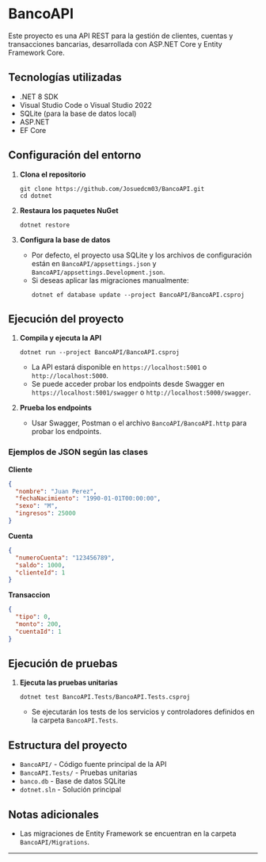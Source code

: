 # BancoAPI

Este proyecto es una API REST para la gestión de clientes, cuentas y transacciones bancarias, desarrollada con ASP.NET Core y Entity Framework Core.


## Tecnologías utilizadas

- .NET 8 SDK
- Visual Studio Code o Visual Studio 2022
- SQLite (para la base de datos local)
- ASP.NET
- EF Core

## Configuración del entorno

1. **Clona el repositorio**
   ```pwsh
   git clone https://github.com/Josuedcm03/BancoAPI.git
   cd dotnet
   ```

2. **Restaura los paquetes NuGet**
   ```pwsh
   dotnet restore
   ```

3. **Configura la base de datos**
   - Por defecto, el proyecto usa SQLite y los archivos de configuración están en `BancoAPI/appsettings.json` y `BancoAPI/appsettings.Development.json`.
   - Si deseas aplicar las migraciones manualmente:
     ```pwsh
     dotnet ef database update --project BancoAPI/BancoAPI.csproj
     ```


## Ejecución del proyecto

1. **Compila y ejecuta la API**
   ```pwsh
   dotnet run --project BancoAPI/BancoAPI.csproj
   ```
   - La API estará disponible en `https://localhost:5001` o `http://localhost:5000`.
   - Se puede acceder probar los endpoints desde Swagger en `https://localhost:5001/swagger` o `http://localhost:5000/swagger`.

2. **Prueba los endpoints**
   - Usar Swagger, Postman o el archivo `BancoAPI/BancoAPI.http` para probar los endpoints.


### Ejemplos de JSON según las clases

**Cliente**
```json
{
  "nombre": "Juan Perez",
  "fechaNacimiento": "1990-01-01T00:00:00",
  "sexo": "M",
  "ingresos": 25000
}
```

**Cuenta**
```json
{
  "numeroCuenta": "123456789",
  "saldo": 1000,
  "clienteId": 1
}
```

**Transaccion**
```json
{
  "tipo": 0,
  "monto": 200,
  "cuentaId": 1
}
```

## Ejecución de pruebas

1. **Ejecuta las pruebas unitarias**
   ```pwsh
   dotnet test BancoAPI.Tests/BancoAPI.Tests.csproj
   ```
   - Se ejecutarán los tests de los servicios y controladores definidos en la carpeta `BancoAPI.Tests`.

## Estructura del proyecto

- `BancoAPI/` - Código fuente principal de la API
- `BancoAPI.Tests/` - Pruebas unitarias
- `banco.db` - Base de datos SQLite
- `dotnet.sln` - Solución principal

## Notas adicionales

- Las migraciones de Entity Framework se encuentran en la carpeta `BancoAPI/Migrations`.

---